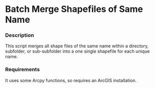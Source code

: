 # Batch Merge Shapefiles of Same Name

### Description
This script merges all shape files of the same name within a directory, subfolder, or sub-subfolder into a one single shapefile for each unique name.

### Requirements
It uses some Arcpy functions, so requires an ArcGIS installation.
